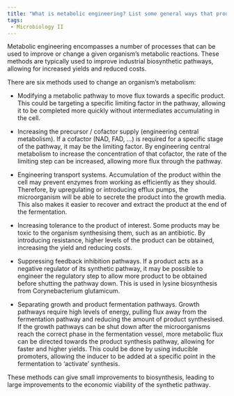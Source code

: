 ```yaml
---
title: "What is metabolic engineering? List some general ways that product yield can be enhanced using metabolic engineering approaches.  "
tags:
 - Microbiology II
---
```

Metabolic engineering encompasses a number of processes that can be used to improve or change a given organism’s metabolic reactions. These methods are typically used to improve industrial biosynthetic pathways, allowing for increased yields and reduced costs.  

There are six methods used to change an organism’s metabolism: 

- Modifying a metabolic pathway to move flux towards a specific product. This could be targeting a specific limiting factor in the pathway, allowing it to be completed more quickly without intermediates accumulating in the cell.  

- Increasing the precursor / cofactor supply (engineering central metabolism). If a cofactor (NAD, FAD, ...) is required for a specific stage of the pathway, it may be the limiting factor. By engineering central metabolism to increase the concentration of that cofactor, the rate of the limiting step can be increased, allowing more flux through the pathway.  

- Engineering transport systems. Accumulation of the product within the cell may prevent enzymes from working as efficiently as they should. Therefore, by upregulating or introducing efflux pumps, the microorganism will be able to secrete the product into the growth media. This also makes it easier to recover and extract the product at the end of the fermentation.  

- Increasing tolerance to the product of interest. Some products may be toxic to the organism synthesising them, such as an antibiotic. By introducing resistance, higher levels of the product can be obtained, increasing the yield and reducing costs.  

- Suppressing feedback inhibition pathways. If a product acts as a negative regulator of its synthetic pathway, it may be possible to engineer the regulatory step to allow more product to be obtained before shutting the pathway down. This is used in lysine biosynthesis from Corynebacterium glutamicum.  

- Separating growth and product fermentation pathways. Growth pathways require high levels of energy, pulling flux away from the fermentation pathway and reducing the amount of product synthesised. If the growth pathways can be shut down after the microorganisms reach the correct phase in the fermentation vessel, more metabolic flux can be directed towards the product synthesis pathway, allowing for faster and higher yields. This could be done by using inducible promoters, allowing the inducer to be added at a specific point in the fermentation to ‘activate’ synthesis.  

These methods can give small improvements to biosynthesis, leading to large improvements to the economic viability of the synthetic pathway.
